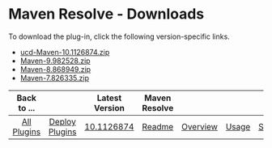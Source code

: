 
# Maven Resolve - Downloads

To download the plug-in, click the following version-specific links.

- [ucd-Maven-10.1126874.zip](https://raw.githubusercontent.com/UrbanCode/IBM-UCD-PLUGINS/main/files/Maven/ucd-Maven-10.1126874.zip)
- [Maven-9.982528.zip](https://raw.githubusercontent.com/UrbanCode/IBM-UCD-PLUGINS/main/files/Maven/Maven-9.982528.zip)
- [Maven-8.868949.zip](https://raw.githubusercontent.com/UrbanCode/IBM-UCD-PLUGINS/main/files/Maven/Maven-8.868949.zip)
- [Maven-7.826335.zip](https://raw.githubusercontent.com/UrbanCode/IBM-UCD-PLUGINS/main/files/Maven/Maven-7.826335.zip)

|Back to ...||Latest Version|Maven Resolve ||||
| :---: | :---: | :---: | :---: | :---: | :---: | :---: |
|[All Plugins](../../index.md)|[Deploy Plugins](../README.md)|[10.1126874](https://raw.githubusercontent.com/UrbanCode/IBM-UCD-PLUGINS/main/files/Maven/ucd-Maven-10.1126874.zip)|[Readme](README.md)|[Overview](overview.md)|[Usage](usage.md)|[Steps](steps.md)|
